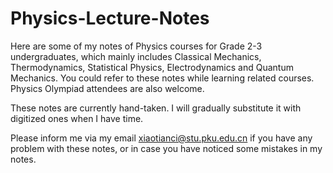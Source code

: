 # Physics-Lecture-Notes
Here are some of my notes of Physics courses for Grade 2-3 undergraduates, which mainly includes Classical Mechanics, Thermodynamics, Statistical Physics, Electrodynamics and Quantum Mechanics. You could refer to these notes while learning related courses. Physics Olympiad attendees are also welcome.

These notes are currently hand-taken. I will gradually substitute it with digitized ones when I have time.

Please inform me via my email xiaotianci@stu.pku.edu.cn if you have any problem with these notes, or in case you have noticed some mistakes in my notes.
